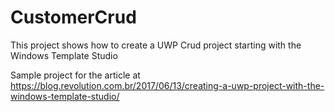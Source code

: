 # CustomerCrud
This project shows how to create a UWP Crud project starting with the Windows Template Studio

Sample project for the article at https://blog.revolution.com.br/2017/06/13/creating-a-uwp-project-with-the-windows-template-studio/
